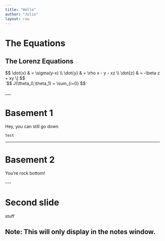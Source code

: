 ```yaml
---
title: "Hello"
author: "Julio"
layout: raw
---
```


# The Equations
<script src="plugin/math/math.js"></script>
<script>
  Reveal.initialize({ plugins: [ RevealMath.KaTeX ] });
</script>

<section>
  <h2>The Lorenz Equations</h2>
 $$
  \dot{x} &amp; = \sigma(y-x) \\
  \dot{y} &amp; = \rho x - y - xz \\
  \dot{z} &amp; = -\beta z + xy
   \]
$$
</section>

<section data-markdown>
  `$$ J(\theta_0,\theta_1) = \sum_{i=0} $$`
</section>

___  <!-- "___" Makes a basement slide -->

# Basement 1

Hey, you can still go down

```
test
```

___

# Basement 2

You're rock bottom!

--- <!-- "---" Makes the next slide -->

# Second slide

stuff

Note:
This will only display in the notes window.
---
